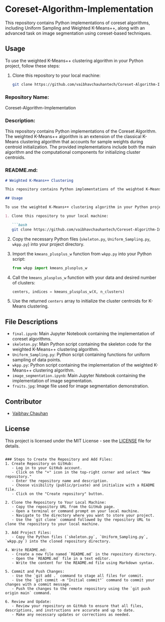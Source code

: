 # Coreset-Algorithm-Implementation
This repository contains Python implementations of coreset algorithms, including Uniform Sampling and Weighted K-Means++, along with an advanced task on image segmentation using coreset-based techniques.

## Usage

To use the weighted K-Means++ clustering algorithm in your Python project, follow these steps:

1. Clone this repository to your local machine:

   ```bash
   git clone https://github.com/vaibhavchauhantech/Coreset-Algorithm-Implementation.git
### Repository Name:
Coreset-Algorithm-Implementation

### Description:
This repository contains Python implementations of the Coreset Algorithm. The weighted K-Means++ algorithm is an extension of the classical K-Means clustering algorithm that accounts for sample weights during centroid initialization. The provided implementations include both the main algorithm and the computational components for initializing cluster centroids.

### README.md:
```markdown
# Weighted K-Means++ Clustering

This repository contains Python implementations of the weighted K-Means++ clustering algorithm. The weighted K-Means++ algorithm is an extension of the classical K-Means clustering algorithm that accounts for sample weights during centroid initialization. The provided implementations include both the main algorithm and the computational components for initializing cluster centroids.

## Usage

To use the weighted K-Means++ clustering algorithm in your Python project, follow these steps:

1. Clone this repository to your local machine:

   ```bash
   git clone https://github.com/vaibhavchauhantech/Coreset-Algorithm-Implementation.git
   ```

2. Copy the necessary Python files (`skeleton.py`, `Uniform_Sampling.py`, `wkpp.py`) into your project directory.

3. Import the `kmeans_plusplus_w` function from `wkpp.py` into your Python script:

   ```python
   from wkpp import kmeans_plusplus_w
   ```

4. Call the `kmeans_plusplus_w` function with your data and desired number of clusters:

   ```python
   centers, indices = kmeans_plusplus_w(X, n_clusters)
   ```

5. Use the returned `centers` array to initialize the cluster centroids for K-Means clustering.

## File Descriptions

- `final.ipynb`: Main Jupyter Notebook containing the implementation of coreset algorithms.
- `skeleton.py`: Main Python script containing the skeleton code for the weighted K-Means++ clustering algorithm.
- `Uniform_Sampling.py`: Python script containing functions for uniform sampling of data points.
- `wkpp.py`: Python script containing the implementation of the weighted K-Means++ clustering algorithm.
- `image_segmentation.ipynb`: Main Jupyter Notebook containing the implementation of image segmentation.
- `fruits.jpg`: Image file used for image segmentation demonstration.

## Contributor

- [Vaibhav Chauhan](https://github.com/vaibhavchauhantech)

## License

This project is licensed under the MIT License - see the [LICENSE](LICENSE) file for details.
```

### Steps to Create the Repository and Add Files:
1. Create Repository on GitHub:
   - Log in to your GitHub account.
   - Click on the "+" icon in the top-right corner and select "New repository."
   - Enter the repository name and description.
   - Choose visibility (public/private) and initialize with a README file.
   - Click on the "Create repository" button.

2. Clone the Repository to Your Local Machine:
   - Copy the repository URL from the GitHub page.
   - Open a terminal or command prompt on your local machine.
   - Navigate to the directory where you want to store your project.
   - Use the `git clone` command followed by the repository URL to clone the repository to your local machine.

3. Add Project Files:
   - Copy the Python files (`skeleton.py`, `Uniform_Sampling.py`, `wkpp.py`) into the cloned repository directory.

4. Write README.md:
   - Create a new file named `README.md` in the repository directory.
   - Open the `README.md` file in a text editor.
   - Write the content for the README.md file using Markdown syntax.

5. Commit and Push Changes:
   - Use the `git add .` command to stage all files for commit.
   - Use the `git commit -m "Initial commit"` command to commit your changes with a commit message.
   - Push the changes to the remote repository using the `git push origin main` command.

6. Review and Update:
   - Review your repository on GitHub to ensure that all files, descriptions, and instructions are accurate and up to date.
   - Make any necessary updates or corrections as needed.
